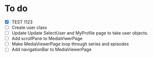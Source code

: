 # To do

- [x] TEST 1123
- [ ] Create user class 
- [ ] Update Update SelectUser and MyProfile page to take user objects.
- [ ] Add scrollPane to MediaViwerPage
- [ ] Make MediaViewerPage loop through series and episodes
- [ ] Add navigationBar to MediaViewerPage
